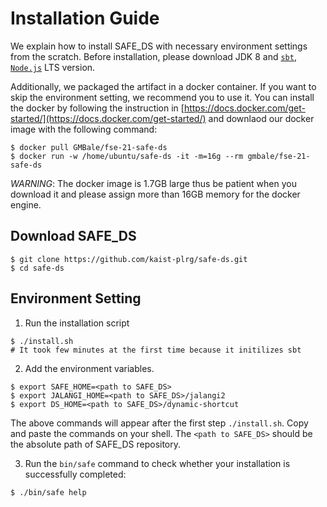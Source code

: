 # Installation Guide

We explain how to install SAFE_DS with necessary environment settings from the
scratch.  Before installation, please download JDK 8 and
[`sbt`](https://www.scala-sbt.org/1.x/docs/Installing-sbt-on-Linux.html),
[`Node.js`](https://nodejs.org/en/download/) LTS version.

Additionally, we packaged the artifact in a docker container.  If you want to
skip the environment setting, we recommend you to use it.  You can install the
docker by following the instruction in
[https://docs.docker.com/get-started/](https://docs.docker.com/get-started/)
and downlaod our docker image with the following command:
```
$ docker pull GMBale/fse-21-safe-ds
$ docker run -w /home/ubuntu/safe-ds -it -m=16g --rm gmbale/fse-21-safe-ds
```
_WARNING_: The docker image is 1.7GB large thus be patient when you
download it and please assign more than 16GB memory for the docker engine.

## Download SAFE_DS
```
$ git clone https://github.com/kaist-plrg/safe-ds.git
$ cd safe-ds
```

## Environment Setting

1. Run the installation script
```
$ ./install.sh
# It took few minutes at the first time because it initilizes sbt
```
2. Add the environment variables.
```
$ export SAFE_HOME=<path to SAFE_DS>
$ export JALANGI_HOME=<path to SAFE_DS>/jalangi2
$ export DS_HOME=<path to SAFE_DS>/dynamic-shortcut
```
The above commands will appear after the first step `./install.sh`.
Copy and paste the commands on your shell.
The `<path to SAFE_DS>` should be the absolute path of SAFE_DS repository.

3. Run the `bin/safe` command to check whether your installation is successfully completed:
```
$ ./bin/safe help
```
